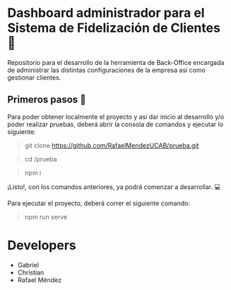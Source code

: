# Dashboard administrador para el Sistema de Fidelización de Clientes :busts_in_silhouette: 

Repositorio para el desarrollo de la herramienta de Back-Office encargada de administrar las distintas configuraciones
de la empresa asi como gestionar clientes.

## Primeros pasos :running:

Para poder obtener localmente el proyecto y así dar inicio al desarrollo y/o poder realizar pruebas, deberá abrir la consola de comandos
y ejecutar lo siguiente:
    
> git clone https://github.com/RafaelMendezUCAB/prueba.git

> cd /prueba

> npm i

¡Listo!, con los comandos anteriores, ya podrá comenzar a desarrollar. :computer:

Para ejecutar el proyecto, deberá correr el siguiente comando: 

> npm run serve

# Developers

- Gabriel
- Christian
- Rafael Méndez
